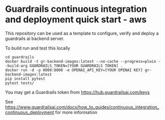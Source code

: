 # Guardrails continuous integration and deployment quick start - aws

This repository can be used as a template to configure, verify and deploy a guardrails ai backend server.

To build run and test this locally
```
cd guardrails
docker build -t gr-backend-images:latest --no-cache --progress=plain --build-arg GUARDRAILS_TOKEN=[YOUR GUARDRAILS TOKEN] .
docker run -d -p 8000:8000 -e OPENAI_API_KEY=[YOUR OPENAI KEY] gr-backend-images:latest
pip install pytest
pytest tests/
```

You may get a Guardrails token from https://hub.guardrailsai.com/keys

See https://www.guardrailsai.com/docs/how_to_guides/continuous_integration_continuous_deployment for more information